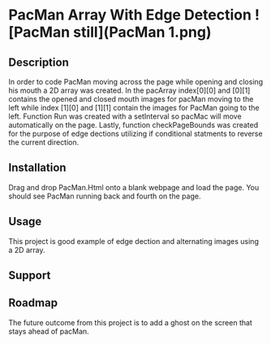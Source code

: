 # PacMan Array With Edge Detection ![PacMan still](PacMan 1.png)
## Description
In order to code PacMan moving across the page while opening and closing his mouth a 2D array was created. In the pacArray index[0][0] and [0][1] contains the opened and closed mouth images for pacMan moving to the left while index [1][0] and [1][1] contain the images for PacMan going to the left. Function Run was created with a setInterval so pacMac will move automatically on the page. Lastly, function checkPageBounds was created for the purpose of edge dections utilizing if conditional statments to reverse the current direction.  
## Installation 
Drag and drop PacMan.Html onto a blank webpage and load the page. You should see PacMan running back and fourth on the page.
## Usage
This project is good example of edge dection and alternating images using a 2D array.
## Support

## Roadmap
The future outcome from this project is to add a ghost on the screen that stays ahead of pacMan.
